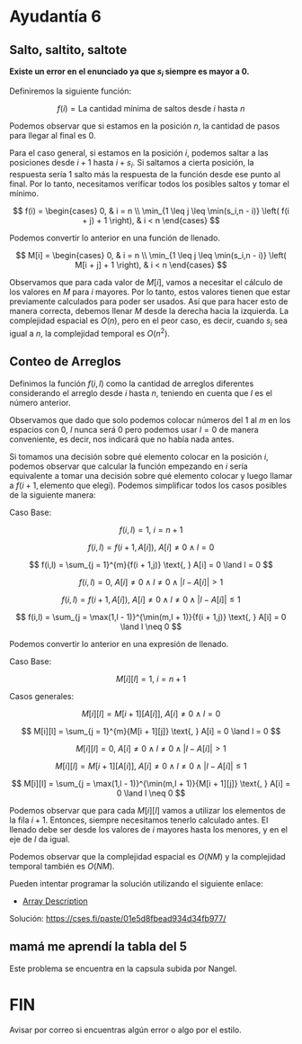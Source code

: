 # Ayudantía 6
## Salto, saltito, saltote

**Existe un error en el enunciado ya que $s_i$ siempre es mayor a 0.**

Definiremos la siguiente función:

$$
 f(i) = \text{La cantidad mínima de saltos desde } i \text{ hasta } n 
$$

Podemos observar que si estamos en la posición $n$, la cantidad de pasos para llegar al final es 0.

Para el caso general, si estamos en la posición $i$, podemos saltar a las posiciones desde $i + 1$ hasta $i + s_i$. Si saltamos a cierta posición, la respuesta sería 1 salto más la respuesta de la función desde ese punto al final. Por lo tanto, necesitamos verificar todos los posibles saltos y tomar el mínimo.

$$
f(i) = 
\begin{cases} 
    0, & i = n \\
    \min_{1 \leq j \leq \min(s_i,n - i)} \left( f(i + j) + 1 \right), & i < n
\end{cases}
$$

Podemos convertir lo anterior en una función de llenado.

$$
M[i] = 
\begin{cases} 
    0, & i = n \\
    \min_{1 \leq j \leq \min(s_i,n - i)} \left( M[i + j] + 1 \right), & i < n
\end{cases}
$$

Observamos que para cada valor de $M[i]$, vamos a necesitar el cálculo de los valores en $M$ para $i$ mayores. Por lo tanto, estos valores tienen que estar previamente calculados para poder ser usados. Así que para hacer esto de manera correcta, debemos llenar $M$ desde la derecha hacia la izquierda. La complejidad espacial es $O(n)$, pero en el peor caso, es decir, cuando $s_i$ sea igual a $n$, la complejidad temporal es $O(n^2)$.


## Conteo de Arreglos

Definimos la función $f(i,l)$ como la cantidad de arreglos diferentes considerando el arreglo desde $i$ hasta $n$, teniendo en cuenta que $l$ es el número anterior.

Observamos que dado que solo podemos colocar números del 1 al $m$ en los espacios con 0, $l$ nunca será 0 pero podemos usar $l = 0$ de manera conveniente, es decir, nos indicará que no había nada antes.

Si tomamos una decisión sobre qué elemento colocar en la posición $i$, podemos observar que calcular la función empezando en $i$ sería equivalente a tomar una decisión sobre qué elemento colocar y luego llamar a $f(i + 1, \text{elemento que elegí})$. Podemos simplificar todos los casos posibles de la siguiente manera:

Caso Base:

$$
f(i,l) = 1 \text{, } i = n + 1
$$

$$
f(i,l) = f(i + 1,A[i]) \text{, } A[i] \neq 0 \land l = 0
$$

$$
f(i,l) = \sum_{j = 1}^{m}{f(i + 1,j)} \text{, } A[i] = 0 \land l = 0
$$

$$
f(i,l) = 0 \text{, } A[i] \neq 0 \land l \neq 0 \land |l - A[i]| > 1
$$

$$
f(i,l) = f(i + 1,A[i]) \text{, } A[i] \neq 0 \land l \neq 0 \land |l - A[i]| \leq 1
$$

$$
f(i,l) = \sum_{j = \max(1,l - 1)}^{\min(m,l + 1)}{f(i + 1,j)} \text{, } A[i] = 0 \land l \neq 0
$$

Podemos convertir lo anterior en una expresión de llenado.

Caso Base:

$$
M[i][l] = 1 \text{, } i = n + 1
$$

Casos generales:

$$
M[i][l] = M[i + 1][A[i]] \text{, } A[i] \neq 0 \land l = 0 
$$

$$
M[i][l] = \sum_{j = 1}^{m}{M[i + 1][j]} \text{, } A[i] = 0 \land l = 0
$$

$$
M[i][l] = 0 \text{, } A[i] \neq 0 \land l \neq 0 \land |l - A[i]| > 1 
$$

$$
M[i][l] =  M[i + 1][A[i]] \text{, } A[i] \neq 0 \land l \neq 0 \land |l - A[i]| \leq 1
$$

$$
M[i][l] = \sum_{j = \max(1,l - 1)}^{\min(m,l + 1)}{M[i + 1][j]} \text{, } A[i] = 0 \land l \neq 0
$$

Podemos observar que para cada $M[i][l]$ vamos a utilizar los elementos de la fila $i + 1$. Entonces, siempre necesitamos tenerlo calculado antes. El llenado debe ser desde los valores de $i$ mayores hasta los menores, y en el eje de $l$ da igual.

Podemos observar que la complejidad espacial es $O(NM)$ y la complejidad temporal también es $O(NM)$.

Pueden intentar programar la solución utilizando el siguiente enlace:
* [Array Description](https://cses.fi/problemset/task/1746)

Solución: https://cses.fi/paste/01e5d8fbead934d34fb977/

## mamá me aprendí la tabla del 5

Este problema se encuentra en la capsula subida por Nangel.

# FIN

Avisar por correo si encuentras algún error o algo por el estilo.

